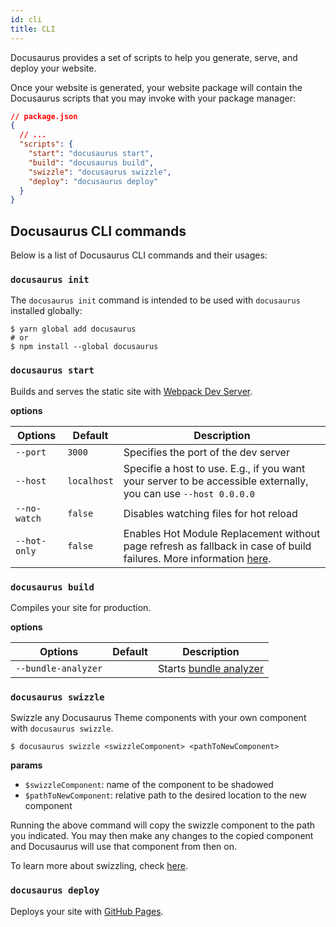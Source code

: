 ```yaml
---
id: cli
title: CLI
---
```


Docusaurus provides a set of scripts to help you generate, serve, and deploy your website. 

Once your website is generated, your website package will contain the Docusaurus scripts that you may invoke with your package manager:

```json
// package.json
{
  // ...
  "scripts": {
    "start": "docusaurus start",
    "build": "docusaurus build",
    "swizzle": "docusaurus swizzle",
    "deploy": "docusaurus deploy"
  }
}
```

## Docusaurus CLI commands

Below is a list of Docusaurus CLI commands and their usages:

### `docusaurus init`

The `docusaurus init` command is intended to be used with `docusaurus` installed globally:

```shell
$ yarn global add docusaurus
# or
$ npm install --global docusaurus
```

<!-- TODO: init docs after the init command is implemented -->

### `docusaurus start`

Builds and serves the static site with [Webpack Dev Server](https://webpack.js.org/configuration/dev-server).

**options**

|Options|Default|Description|
|-|-|-|
|`--port`|`3000`|Specifies the port of the dev server|
|`--host`|`localhost`|Specifie a host to use. E.g., if you want your server to be accessible externally, you can use `--host 0.0.0.0`|
|`--no-watch`|`false`|<!-- TODO verify how this works --> Disables watching files for hot reload|
|`--hot-only`|`false`|Enables Hot Module Replacement without page refresh as fallback in case of build failures. More information [here](https://webpack.js.org/configuration/dev-server/#devserverhotonly).|

### `docusaurus build`

Compiles your site for production.

**options**

|Options|Default|Description|
|-|-|-|
|`--bundle-analyzer`||Starts [bundle analyzer](https://github.com/webpack-contrib/webpack-bundle-analyzer)|


### `docusaurus swizzle`

Swizzle any Docusaurus Theme components with your own component with `docusaurus swizzle`.

```shell
$ docusaurus swizzle <swizzleComponent> <pathToNewComponent>
```

**params**

- `$swizzleComponent`: name of the component to be shadowed
- `$pathToNewComponent`: relative path to the desired location to the new component

Running the above command will copy the swizzle component to the path you indicated. You may then make any changes to the copied component and Docusaurus will use that component from then on.

<!-- TODO a separate section for swizzle tutorial -->
To learn more about swizzling, check [here](#).

<!-- TODO is there a way to "unswizzle" a component? -->

### `docusaurus deploy`

Deploys your site with [GitHub Pages](https://pages.github.com/).